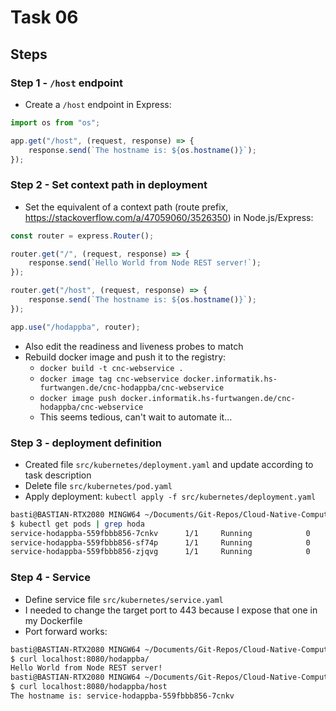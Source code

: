 # Task 06

## Steps

### Step 1 - `/host` endpoint

- Create a `/host` endpoint in Express:

```typescript
import os from "os";

app.get("/host", (request, response) => {
    response.send(`The hostname is: ${os.hostname()}`);
});
```

### Step 2 - Set context path in deployment

- Set the equivalent of a context path (route prefix, <https://stackoverflow.com/a/47059060/3526350>) in Node.js/Express:

```typescript
const router = express.Router();

router.get("/", (request, response) => {
    response.send(`Hello World from Node REST server!`);
});

router.get("/host", (request, response) => {
    response.send(`The hostname is: ${os.hostname()}`);
});

app.use("/hodappba", router);
```

- Also edit the readiness and liveness probes to match
- Rebuild docker image and push it to the registry:
  - `docker build -t cnc-webservice .`
  - `docker image tag cnc-webservice docker.informatik.hs-furtwangen.de/cnc-hodappba/cnc-webservice`
  - `docker image push docker.informatik.hs-furtwangen.de/cnc-hodappba/cnc-webservice`
  - This seems tedious, can't wait to automate it...

### Step 3 - deployment definition

- Created file `src/kubernetes/deployment.yaml` and update according to task description
- Delete file `src/kubernetes/pod.yaml`
- Apply deployment: `kubectl apply -f src/kubernetes/deployment.yaml`

```bash
basti@BASTIAN-RTX2080 MINGW64 ~/Documents/Git-Repos/Cloud-Native-Computing-INM1 (main)
$ kubectl get pods | grep hoda
service-hodappba-559fbbb856-7cnkv      1/1     Running            0                 13s
service-hodappba-559fbbb856-sf74p      1/1     Running            0                 13s
service-hodappba-559fbbb856-zjqvg      1/1     Running            0                 13s
```

### Step 4 - Service

- Define service file `src/kubernetes/service.yaml`
- I needed to change the target port to 443 because I expose that one in my Dockerfile
- Port forward works:

```bash
basti@BASTIAN-RTX2080 MINGW64 ~/Documents/Git-Repos/Cloud-Native-Computing-INM1 (main)
$ curl localhost:8080/hodappba/
Hello World from Node REST server!
basti@BASTIAN-RTX2080 MINGW64 ~/Documents/Git-Repos/Cloud-Native-Computing-INM1 (main)
$ curl localhost:8080/hodappba/host
The hostname is: service-hodappba-559fbbb856-7cnkv
```
